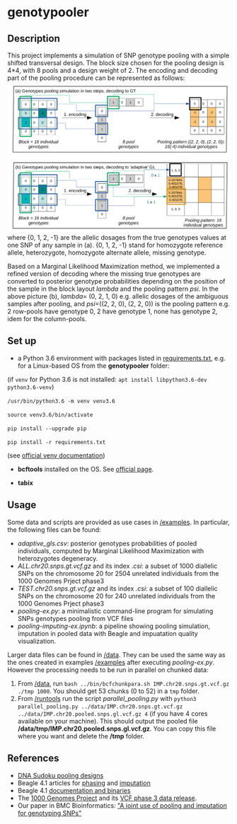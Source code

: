 # genotypooler

## Description
This project implements a simulation of SNP genotype pooling with a simple shifted transversal design.
The block size chosen for the pooling design is 4*4, with 8 pools and a design weight of 2.
The encoding and decoding part of the pooling procedure can be represented as follows: ![Pooling simulation on genotypes in the DNA Sudoku style](pooling-sim-gtgl.png)
where {0, 1, 2, -1} are the allelic dosages from the true genotypes values at one SNP of any sample in (a). {0, 1, 2, -1} stand for 
homozygote reference allele, heterozygote, homozygote alternate allele, missing genotype.

Based on a Marginal Likelihood Maximization method, we implemented a refined version of decoding where the missing true genotypes are converted to posterior genotype probabilities 
depending on the position of the sample in the block layout _lambda_ and the pooling pattern _psi_. In the above picture (b),
_lambda_= (0, 2, 1, 0) e.g. allelic dosages of the ambiguous samples after pooling, 
and _psi_=((2, 2, 0), (2, 2, 0)) is the pooling pattern e.g. 2 row-pools have genotype 0, 2 have genotype 1, none has genotype 2, idem for the column-pools.

## Set up
* a Python 3.6 environment with packages listed in [requirements.txt](requirements.txt), e.g. for a Linux-based OS from the **genotypooler** folder:

(if `venv` for Python 3.6 is not installed: `apt install libpython3.6-dev python3.6-venv`)

`/usr/bin/python3.6 -m venv venv3.6`

`source venv3.6/bin/activate`

`pip install --upgrade pip`

`pip install -r requirements.txt`

(see [official venv documentation](https://docs.python.org/3/library/venv.html))

* **bcftools** installed on the OS. See [official page](https://samtools.github.io/bcftools/).

* **tabix**

## Usage
Some data and scripts are provided as use cases in [/examples](/examples). 
In particular, the following files can be found:
* *adaptive_gls.csv*: posterior genotypes probabilities of pooled individuals, computed by Marginal Likelihood Maximization with heterozygotes degeneracy.
* *ALL.chr20.snps.gt.vcf.gz* and its index *.csi*: a subset of 1000 diallelic SNPs on the chromosome 20 for 2504 unrelated individuals from the 1000 Genomes Prject phase3
* *TEST.chr20.snps.gt.vcf.gz* and its index *.csi*: a subset of 100 diallelic SNPs on the chromosome 20 for 240 unrelated individuals from the 1000 Genomes Prject phase3
* *pooling-ex.py*: a minimalistic command-line program for simulating SNPs genotypes pooling from VCF files
* *pooling-imputing-ex.ipynb*: a pipeline showing pooling simulation, imputation in pooled data with Beagle and impuatation quality visualization.

Larger data files can be found in [/data](/data). They can be used the same way as the ones created in examples [/examples](/examples) after executing *pooling-ex.py*.
However the processing needs to be run in parallel on chunked data:
1. From [/data](/data), run `bash ../bin/bcfchunkpara.sh IMP.chr20.snps.gt.vcf.gz ./tmp 1000`. You should get 53 chunks (0 to 52) in a `tmp` folder.
2. From [/runtools](/runtools) run the script *parallel_pooling.py* with `python3 parallel_pooling.py ../data/IMP.chr20.snps.gt.vcf.gz ../data/IMP.chr20.pooled.snps.gl.vcf.gz 4` (if you have 4 cores available on your machine). This should output the pooled file **/data/tmp/IMP.chr20.pooled.snps.gl.vcf.gz**. You can copy this file where you want and delete the **/tmp** folder.


## References
* [DNA Sudoku pooling designs](https://www.ncbi.nlm.nih.gov/pmc/articles/PMC2704425/pdf/1243.pdf/?tool=EBI)
* Beagle 4.1 articles for [phasing](https://linkinghub.elsevier.com/retrieve/pii/S0002929707638828) and [imputation](https://www.cell.com/ajhg/fulltext/S0002-9297(15)00491-7) 
* Beagle 4.1 [documentation and binaries](https://faculty.washington.edu/browning/beagle/b4_1.html)
* The [1000 Genomes Project](https://www.internationalgenome.org/) and its [VCF phase 3 data release](ftp://ftp.1000genomes.ebi.ac.uk/vol1/ftp/release/20130502/).
* Our paper in BMC Bioinformatics: ["A joint use of pooling and imputation for genotyping SNPs"](https://bmcbioinformatics.biomedcentral.com/articles/10.1186/s12859-022-04974-7)